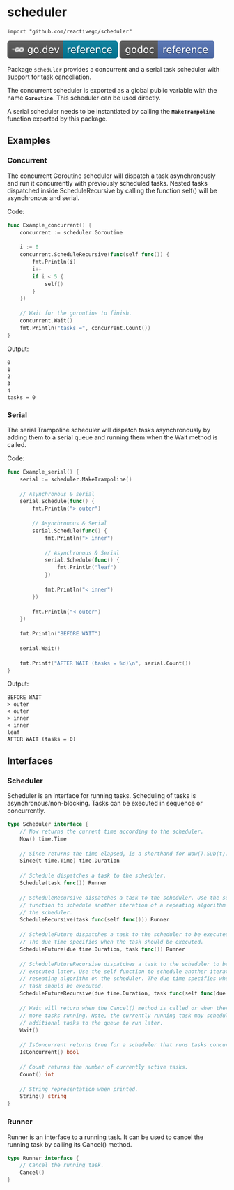 # scheduler

    import "github.com/reactivego/scheduler"

[![](svg/godev.svg)](https://pkg.go.dev/github.com/reactivego/scheduler?tab=doc)
[![](svg/godoc.svg)](https://godoc.org/github.com/reactivego/scheduler)

Package `scheduler` provides a concurrent and a serial task scheduler with support for task cancellation.

The concurrent scheduler is exported as a global public variable with the name **`Goroutine`**.
This scheduler can be used directly.

A serial scheduler needs to be instantiated by calling the **`MakeTrampoline`** function exported by this package.

## Examples

### Concurrent

The concurrent Goroutine scheduler will dispatch a task asynchronously and
run it concurrently with previously scheduled tasks. Nested tasks dispatched
inside ScheduleRecursive by calling the function self() will be asynchronous
and serial.

Code:
```go
func Example_concurrent() {
	concurrent := scheduler.Goroutine

	i := 0
	concurrent.ScheduleRecursive(func(self func()) {
		fmt.Println(i)
		i++
		if i < 5 {
			self()
		}
	})

	// Wait for the goroutine to finish.
	concurrent.Wait()
	fmt.Println("tasks =", concurrent.Count())
}
```
Output:
```
0
1
2
3
4
tasks = 0
```

### Serial

The serial Trampoline scheduler will dispatch tasks asynchronously by adding
them to a serial queue and running them when the Wait method is called.

Code:
```go
func Example_serial() {
	serial := scheduler.MakeTrampoline()

	// Asynchronous & serial
	serial.Schedule(func() {
		fmt.Println("> outer")

		// Asynchronous & Serial
		serial.Schedule(func() {
			fmt.Println("> inner")

			// Asynchronous & Serial
			serial.Schedule(func() {
				fmt.Println("leaf")
			})

			fmt.Println("< inner")
		})

		fmt.Println("< outer")
	})

	fmt.Println("BEFORE WAIT")

	serial.Wait()

	fmt.Printf("AFTER WAIT (tasks = %d)\n", serial.Count())
}
```
Output:
```
BEFORE WAIT
> outer
< outer
> inner
< inner
leaf
AFTER WAIT (tasks = 0)
```

## Interfaces

### Scheduler 

Scheduler is an interface for running tasks. Scheduling of tasks is
asynchronous/non-blocking. Tasks can be executed in sequence or concurrently.

```go
type Scheduler interface {
	// Now returns the current time according to the scheduler.
	Now() time.Time

	// Since returns the time elapsed, is a shorthand for Now().Sub(t).
	Since(t time.Time) time.Duration

	// Schedule dispatches a task to the scheduler.
	Schedule(task func()) Runner

	// ScheduleRecursive dispatches a task to the scheduler. Use the self
	// function to schedule another iteration of a repeating algorithm on
	// the scheduler.
	ScheduleRecursive(task func(self func())) Runner

	// ScheduleFuture dispatches a task to the scheduler to be executed later.
	// The due time specifies when the task should be executed.
	ScheduleFuture(due time.Duration, task func()) Runner

	// ScheduleFutureRecursive dispatches a task to the scheduler to be
	// executed later. Use the self function to schedule another iteration of a
	// repeating algorithm on the scheduler. The due time specifies when the
	// task should be executed.
	ScheduleFutureRecursive(due time.Duration, task func(self func(due time.Duration))) Runner

	// Wait will return when the Cancel() method is called or when there are no
	// more tasks running. Note, the currently running task may schedule
	// additional tasks to the queue to run later.
	Wait()

	// IsConcurrent returns true for a scheduler that runs tasks concurrently.
	IsConcurrent() bool

	// Count returns the number of currently active tasks.
	Count() int

	// String representation when printed.
	String() string
}
```
### Runner

Runner is an interface to a running task. It can be used to cancel the running
task by calling its Cancel() method.

```go
type Runner interface {
	// Cancel the running task.
	Cancel()
}
```
